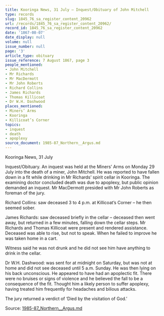 ```yaml
---
title: Kooringa News, 31 July — Inquest/Obituary of John Mitchell
type: records
slug: 1845_76_sa_register_content_20962
url: /records/1845_76_sa_register_content_20962/
record_id: 1845_76_sa_register_content_20962
date: '1867-08-07'
date_display: null
volume: null
issue_number: null
page: '3'
article_type: obituary
issue_reference: 7 August 1867, page 3
people_mentioned:
- John Mitchell
- Mr Richards
- Mr MacDermott
- Mr John Roberts
- Richard Collins
- James Richards
- Thomas Killicoat
- Dr W.H. Dashwood
places_mentioned:
- Miners’ Arms
- Kooringa
- Killicoat’s Corner
topics:
- inquest
- death
- apoplexy
source_document: 1985-87_Northern__Argus.md
---
```


Kooringa News, 31 July

Inquest/Obituary. An inquest was held at the Miners’ Arms on Monday 29 July into the death of a miner, John Mitchell.  He was reported to have fallen down in a fit while drinking in Mr Richards’ spirit cellar in Kooringa.  The examining doctor concluded death was due to apoplexy, but public opinion demanded an inquest.  Mr MacDermott presided with Mr John Roberts as foreman of the jury.

Richard Collins: saw deceased 3 to 4 p.m. at Killicoat’s Corner – he then seemed sober.

James Richards: saw deceased briefly in the cellar – deceased then went away, but returned in a few minutes, falling down the cellar steps.  Mr Richards and Thomas Killicoat were present and rendered assistance.  Deceased was able to rise, but not to speak.  When he failed to improve he was taken home in a cart.

Witness said he was not drunk and he did not see him have anything to drink in the cellar.

Dr W.H. Dashwood: was sent for at midnight on Saturday, but was not at home and did not see deceased until 5 a.m. Sunday.  He was then lying on his back unconscious.  He appeared to have had an apoplectic fit.  There were no bruises or signs of violence and he believed the fall to be a consequence of the fit.  Thought him a likely person to suffer apoplexy, having treated him frequently for headaches and bilious attacks.

The jury returned a verdict of ‘Died by the visitation of God.’

Source: [1985-87_Northern__Argus.md](/downloads/markdown/1985-87_Northern__Argus.md)
